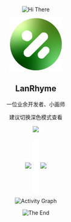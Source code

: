 <p align="center">
    <!-- https://github.com/kyechan99/capsule-render -->
    <img src="https://capsule-render.vercel.app/api?type=waving&color=timeGradient&height=300&&section=header&text=HI%20THERE&fontSize=90&fontAlign=50&fontAlignY=30&desc=I%20am%20LanRhyme&descAlign=50&descSize=30&descAlignY=60&animation=twinkling" alt="Hi There" title="Hi There"/>
</p>




<p align="center">
    <img width="140" src="https://github.com/LanRhyme/LanRhyme/blob/main/1739341700883.png" />
    <h2 align="center"><span style="font-size:20;">LanRhyme</span></h2>




<p align="center">
  一位业余开发者、小画师
</p>
<p align="center">
    <span style="color:gary;">建议切换深色模式查看</span>
    </p>
<p align="center">
  <picture>
    <source media="(prefers-color-scheme: dark)" srcset="https://github-readme-streak-stats.herokuapp.com/?user=LanRhyme&theme=dark&hide_border=true" />
    <source media="(prefers-color-scheme: light)" srcset="https://github-readme-streak-stats.herokuapp.com/?user=LanRhyme&theme=light&hide_border=true" />
    <img src="https://github-readme-streak-stats.herokuapp.com/?user=LanRhyme&theme=default&hide_border=true" />
  </picture>
</p>

<p align="center">
  <img   align="center" src="https://github-readme-stats.vercel.app/api?username=LanRhyme&locale=en&line_height=32&show_icons=true&hide=&theme=dark&rank_icon=default"/>
  <img width="16" align="center" src="https://github.com/LanRhyme/LanRhyme/blob/main/line.png" />
  <img   align="center" src="https://github-readme-stats.vercel.app/api/top-langs/?username=LanRhyme&locale=en&line_height=33&theme=dark&langs_count=5&layout=compact"/>
</p>

<p align="center">
    <!-- https://github.com/Ashutosh00710/github-readme-activity-graph -->
    <img width="800" src="https://github-readme-activity-graph.vercel.app/graph?username=LanRhyme&theme=github-compact&hide_border=true&area=true&custom_title=Activity%20Graph" alt="Activity Graph" title="Activity Graph" />
</p>

<p align="center">
    <!-- https://github.com/kyechan99/capsule-render -->
    <img src="https://capsule-render.vercel.app/api?type=waving&color=timeGradient&height=300&&section=footer&text=THE%20END&fontSize=90&fontAlign=50&fontAlignY=70&descAlign=50&descSize=30&descAlignY=40&animation=twinkling" alt="The End" title="The End"/>
</p>
<!--
**LanRhyme/LanRhyme** is a ✨ _special_ ✨ repository because its `README.md` (this file) appears on your GitHub profile.

Here are some ideas to get you started:

- 🔭 I’m currently working on ...
- 🌱 I’m currently learning ...
- 👯 I’m looking to collaborate on ...
- 🤔 I’m looking for help with ...
- 💬 Ask me about ...
- 📫 How to reach me: ...
- 😄 Pronouns: ...
- ⚡ Fun fact: ...
-->
